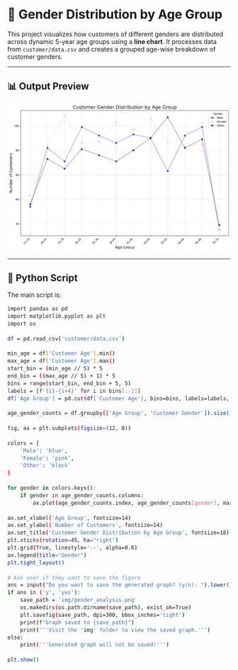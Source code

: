 # 👥 Gender Distribution by Age Group

This project visualizes how customers of different genders are distributed across dynamic 5-year age groups using a **line chart**. It processes data from `customer/data.csv` and creates a grouped age-wise breakdown of customer genders.

---

## 📊 Output Preview

![Customer Gender Analysis Line Chart](https://raw.githubusercontent.com/bhuvanesh-m-dev/ds-intern-unified-mentor/refs/heads/main/customer/img/gender_analysis.png)

---

## 🐍 Python Script

The main script is:

```bash
import pandas as pd
import matplotlib.pyplot as plt
import os

df = pd.read_csv('customer/data.csv')

min_age = df['Customer Age'].min()
max_age = df['Customer Age'].max()
start_bin = (min_age // 5) * 5
end_bin = ((max_age // 5) + 1) * 5
bins = range(start_bin, end_bin + 5, 5)
labels = [f'{i}-{i+4}' for i in bins[:-1]]
df['Age Group'] = pd.cut(df['Customer Age'], bins=bins, labels=labels, right=False, include_lowest=True)

age_gender_counts = df.groupby(['Age Group', 'Customer Gender']).size().unstack(fill_value=0)

fig, ax = plt.subplots(figsize=(12, 8))

colors = {
    'Male': 'blue',
    'Female': 'pink',
    'Other': 'black'
}

for gender in colors.keys():
    if gender in age_gender_counts.columns:
        ax.plot(age_gender_counts.index, age_gender_counts[gender], marker='o', linestyle='--', color=colors[gender], label=gender, alpha=0.7)

ax.set_xlabel('Age Group', fontsize=14)
ax.set_ylabel('Number of Customers', fontsize=14)
ax.set_title('Customer Gender Distribution by Age Group', fontsize=18)
plt.xticks(rotation=45, ha="right")
plt.grid(True, linestyle='--', alpha=0.6)
ax.legend(title="Gender")
plt.tight_layout()

# Ask user if they want to save the figure
ans = input("Do you want to save the generated graph? (y/n): ").lower()
if ans in ('y', 'yes'):
    save_path = 'img/gender_analysis.png'
    os.makedirs(os.path.dirname(save_path), exist_ok=True)
    plt.savefig(save_path, dpi=300, bbox_inches='tight')
    print(f"Graph saved to {save_path}")
    print('''Visit the 'img' folder to view the saved graph.''')
else:
    print('''Generated graph will not be saved!''')

plt.show()
